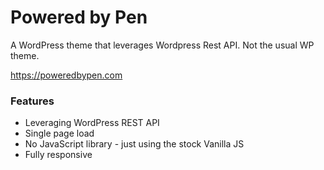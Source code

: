 # Powered by Pen
A WordPress theme that leverages Wordpress Rest API. Not the usual WP theme.

https://poweredbypen.com

### Features
- Leveraging WordPress REST API
- Single page load
- No JavaScript library - just using the stock Vanilla JS
- Fully responsive
